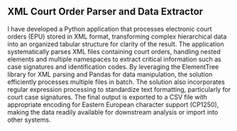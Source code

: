 ## XML Court Order Parser and Data Extractor

I have developed a Python application that processes electronic court orders (EPU) stored in XML format, transforming complex hierarchical data into an organized tabular structure for clarity of the result. The application systematically parses XML files containing court orders, handling nested elements and multiple namespaces to extract critical information such as case signatures and identification codes. By leveraging the ElementTree library for XML parsing and Pandas for data manipulation, the solution efficiently processes multiple files in batch.
The solution also incorporates regular expression processing to standardize text formatting, particularly for court case signatures. The final output is exported to a CSV file with appropriate encoding for Eastern European character support (CP1250), making the data readily available for downstream analysis or import into other systems.
